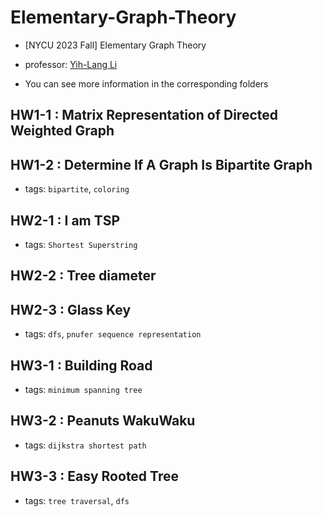 # Elementary-Graph-Theory
* [NYCU 2023 Fall] Elementary Graph Theory
* professor: [Yih-Lang Li](https://www.cs.nycu.edu.tw/members/detail/ylli)

* You can see more information in the corresponding folders

## HW1-1 : Matrix Representation of Directed Weighted Graph

## HW1-2 : Determine If A Graph Is Bipartite Graph
* tags: `bipartite`, `coloring`
## HW2-1 : I am TSP
* tags: `Shortest Superstring`
## HW2-2 : Tree diameter

## HW2-3 : Glass Key
* tags: `dfs`, `pnufer sequence representation`
## HW3-1 : Building Road
* tags: `minimum spanning tree`
## HW3-2 : Peanuts WakuWaku
* tags: `dijkstra shortest path`
## HW3-3 : Easy Rooted Tree
* tags: `tree traversal`, `dfs`
